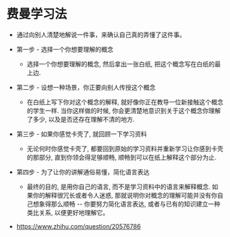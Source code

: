 # 费曼学习法

- 通过向别人清楚地解说一件事，来确认自己真的弄懂了这件事。
- 第一步 - 选择一个你想要理解的概念
	- 选择一个你想要理解的概念, 然后拿出一张白纸, 把这个概念写在白纸的最上边.

- 第二步 - 设想一种场景，你正要向别人传授这个概念
	- 在白纸上写下你对这个概念的解释, 就好像你正在教导一位新接触这个概念的学生一样. 当你这样做的时候, 你会更清楚地意识到关于这个概念你理解了多少, 以及是否还存在理解不清的地方.

- 第三步 - 如果你感觉卡壳了, 就回顾一下学习资料
	- 无论何时你感觉卡壳了, 都要回到原始的学习资料并重新学习让你感到卡壳的那部分, 直到你领会得足够顺畅, 顺畅到可以在纸上解释这个部分为止.

- 第四步 - 为了让你的讲解通俗易懂，简化语言表达
	- 最终的目的, 是用你自己的语言, 而不是学习资料中的语言来解释概念. 如果你的解释很冗长或者令人迷惑, 那就说明你对概念的理解可能并没有你自己想象得那么顺畅 -- 你要努力简化语言表达, 或者与已有的知识建立一种类比关系, 以便更好地理解它。
- https://www.zhihu.com/question/20576786
